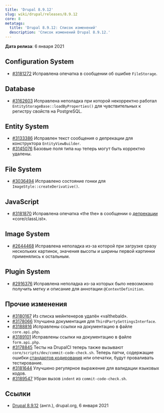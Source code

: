 ```yaml
---
title: 'Drupal 8.9.12'
slug: wiki/drupal/releases/8.9.12
core: 8
metatags:
  title: 'Drupal 8.9.12: Список изменений'
  description: 'Список изменений Drupal 8.9.12.'
---
```


**Дата релиза**: 6 января 2021

## Configuration System

- [#3181272](https://www.drupal.org/project/drupal/issues/3181272) Исправлена опечатка в сообщении об ошибке `FileStorage`.

## Database

- [#3162603](https://www.drupal.org/project/drupal/issues/3162603) Исправлена неполадка при которой некорректно работал `EntityStorageBase::loadByProperties()` для чувствительных к регистру свойств на PostgreSQL.

## Entity System

- [#3133386](https://www.drupal.org/project/drupal/issues/3133386) Исправлен текст сообщения о депрекации для конструктора `EntityViewBuilder`.
- [#3145076](https://www.drupal.org/project/drupal/issues/3145076) Базовые поля типа `map` теперь могут быть корректно удалены.

## File System

- [#3036494](https://www.drupal.org/project/drupal/issues/3036494) Исправлено состояние гонки для `ImageStyle::createDerivative()`.

## JavaScript

- [#3181870](https://www.drupal.org/project/drupal/issues/3181870) Исправлена опечатка «the the» в сообщении о [депрекации](../../../../../deprecation/index.md) «core/classList».

## Image System

- [#2644468](https://www.drupal.org/project/drupal/issues/2644468) Исправлена неполадка из-за которой при загрузке сразу нескольких картинок, значения высоты и ширины первой картинки применялись к остальным.

## Plugin System

- [#2916376](https://www.drupal.org/project/drupal/issues/2916376) Исправлена неполадка из-за которых было невозможно получить метку и описание для аннотации `@ContextDefinition`.

## Прочие изменения

- [#3180167](https://www.drupal.org/project/drupal/issues/3180167) Из списка мейнтенеров удалён «valthebald».
- [#3178066](https://www.drupal.org/project/drupal/issues/3178066) Улучшена документация для `ThirdPartySettingsInterface`.
- [#3188816](https://www.drupal.org/project/drupal/issues/3188816) Исправлены ссылки на документацию в файле `core.api.php`.
- [#3189101](https://www.drupal.org/project/drupal/issues/3189101) Исправлены ссылки на документацию в файле `form.api.php`.
- [#3178845](https://www.drupal.org/project/drupal/issues/3178845) Тесты на DrupalCI теперь также вызывают `core/scripts/dev/commit-code-check.sh`. Теперь патчи, содержащие ошибки [стандартов кодирования](../../../../standards/index.md) или опечатки, будут проваливать тестирование.
- [#3181644](https://www.drupal.org/project/drupal/issues/3181644) Улучшено регулярное выражение для валидации языковых кодов.
- [#3189547](https://www.drupal.org/project/drupal/issues/3189547) Убран вызов `indent` из `commit-code-check.sh`.

## Ссылки

- [Drupal 8.9.12](https://www.drupal.org/project/drupal/releases/8.9.12) (англ.), drupal.org, 6 января 2021